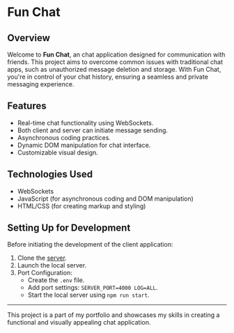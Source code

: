 # Fun Chat

## Overview
Welcome to **Fun Chat**, an chat application designed for communication with friends. This project aims to overcome common issues with traditional chat apps, such as unauthorized message deletion and storage. With Fun Chat, you're in control of your chat history, ensuring a seamless and private messaging experience.

## Features
- Real-time chat functionality using WebSockets.
- Both client and server can initiate message sending.
- Asynchronous coding practices.
- Dynamic DOM manipulation for chat interface.
- Customizable visual design.

## Technologies Used
- WebSockets
- JavaScript (for asynchronous coding and DOM manipulation)
- HTML/CSS (for creating markup and styling)

## Setting Up for Development
Before initiating the development of the client application:
1. Clone the [server](https://github.com/MaruyYak/fun-chat-server).
2. Launch the local server.
3. Port Configuration:
   - Create the `.env` file.
   - Add port settings: `SERVER_PORT=4000 LOG=ALL`.
   - Start the local server using `npm run start`.


---
This project is a part of my portfolio and showcases my skills in creating a functional and visually appealing chat application.

